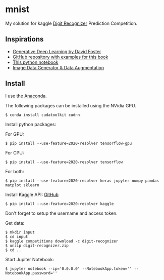 # mnist
My solution for kaggle [Digit Recognizer](https://www.kaggle.com/c/digit-recognizer/) Prediction Competition.

## Inspirations
- [Generative Deep Learning by David Foster](https://www.oreilly.com/library/view/generative-deep-learning/9781492041931/)
- [GitHub repository with examples for this book](https://github.com/davidADSP/GDL_code/)
- [This python notebook](https://www.kaggle.com/poonaml/deep-neural-network-keras-way/execution)
- [Image Data Generator & Data Augmentation](https://www.pyimagesearch.com/2019/07/08/keras-imagedatagenerator-and-data-augmentation/)

## Install

 I use the [Anaconda](https://www.anaconda.com/).
 
 The following packages can be installed using the NVidia GPU.
```
$ conda install cudatoolkit cudnn
```
 Install python packages:

 For GPU:
```
$ pip install --use-feature=2020-resolver tensorflow-gpu
```

 For CPU:
```
$ pip install --use-feature=2020-resolver tensorflow
```

For both:
```
$ pip install --use-feature=2020-resolver keras jupyter numpy pandas matplot sklearn
```

 Install Kaggle API: [GitHub](https://github.com/Kaggle/kaggle-api)
```
$ pip install --use-feature=2020-resolver kaggle
```
 Don't forget to setup the username and access token.

 Get data:
```
$ mkdir input
$ cd input
$ kaggle competitions download -c digit-recognizer
$ unzip digit-recognizer.zip
$ cd ..
```

 Start Jupiter Notebook:
```
$ jupyter notebook --ip='0.0.0.0' --NotebookApp.token='' --NotebookApp.password=''
```
